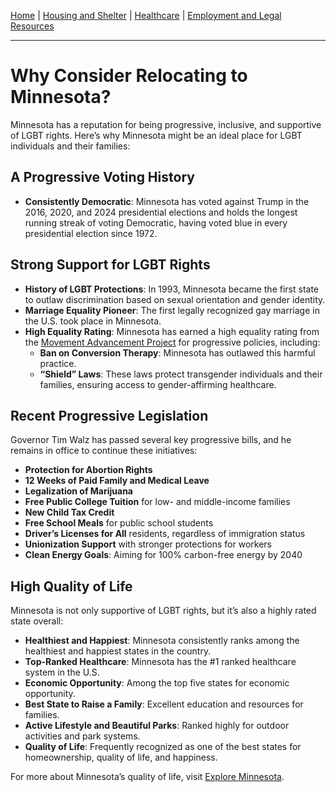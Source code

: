 [Home](/) | [Housing and Shelter](/housing) | [Healthcare](/healthcare) | [Employment and Legal Resources](/employment)

---

# Why Consider Relocating to Minnesota?

Minnesota has a reputation for being progressive, inclusive, and supportive of LGBT rights. Here’s why Minnesota might be an ideal place for LGBT individuals and their families:

## A Progressive Voting History

- **Consistently Democratic**: Minnesota has voted against Trump in the 2016, 2020, and 2024 presidential elections and holds the longest running streak of voting Democratic, having voted blue in every presidential election since 1972.

## Strong Support for LGBT Rights

- **History of LGBT Protections**: In 1993, Minnesota became the first state to outlaw discrimination based on sexual orientation and gender identity.
- **Marriage Equality Pioneer**: The first legally recognized gay marriage in the U.S. took place in Minnesota.
- **High Equality Rating**: Minnesota has earned a high equality rating from the [Movement Advancement Project](https://www.lgbtmap.org/equality-maps/profile_state/MN) for progressive policies, including:
  - **Ban on Conversion Therapy**: Minnesota has outlawed this harmful practice.
  - **“Shield” Laws**: These laws protect transgender individuals and their families, ensuring access to gender-affirming healthcare.

## Recent Progressive Legislation

Governor Tim Walz has passed several key progressive bills, and he remains in office to continue these initiatives:
- **Protection for Abortion Rights**
- **12 Weeks of Paid Family and Medical Leave**
- **Legalization of Marijuana**
- **Free Public College Tuition** for low- and middle-income families
- **New Child Tax Credit**
- **Free School Meals** for public school students
- **Driver’s Licenses for All** residents, regardless of immigration status
- **Unionization Support** with stronger protections for workers
- **Clean Energy Goals**: Aiming for 100% carbon-free energy by 2040

## High Quality of Life

Minnesota is not only supportive of LGBT rights, but it’s also a highly rated state overall:
- **Healthiest and Happiest**: Minnesota consistently ranks among the healthiest and happiest states in the country.
- **Top-Ranked Healthcare**: Minnesota has the #1 ranked healthcare system in the U.S.
- **Economic Opportunity**: Among the top five states for economic opportunity.
- **Best State to Raise a Family**: Excellent education and resources for families.
- **Active Lifestyle and Beautiful Parks**: Ranked highly for outdoor activities and park systems.
- **Quality of Life**: Frequently recognized as one of the best states for homeownership, quality of life, and happiness.

For more about Minnesota’s quality of life, visit [Explore Minnesota](https://www.exploreminnesota.com/live).
